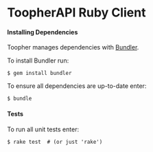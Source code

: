 # ToopherAPI Ruby Client

#### Installing Dependencies
Toopher manages dependencies with [Bundler](http://bundler.io/).

To install Bundler run:
```shell
$ gem install bundler
```

To ensure all dependencies are up-to-date enter:
```shell
$ bundle
```

#### Tests
To run all unit tests enter:
```shell
$ rake test  # (or just 'rake')
```
